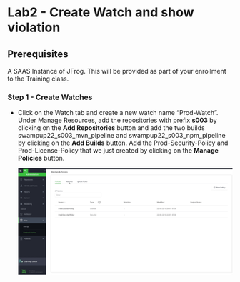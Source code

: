 # Lab2 - Create Watch and show violation

## Prerequisites
A SAAS Instance of JFrog. This will be provided as part of your enrollment to the Training class.

### Step 1 - Create Watches

-  Click on the Watch tab and create a new watch name “Prod-Watch”. Under Manage Resources, add the repositories with prefix **s003** by clicking on the **Add Repositories** button and add the two builds swampup22_s003_mvn_pipeline and swampup22_s003_npm_pipeline by clicking on the **Add Builds** button. Add the Prod-Security-Policy and Prod-License-Policy that we just created by clicking on the **Manage Policies** button.

   ![New Watch](images/2-1.gif)

